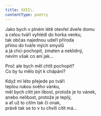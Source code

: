 ```yaml
---
title: XXII\.
contentType: poetry
---
```


<section>

Jako bych v plném létě otevřel dveře domu  
a celou tváří vyhlédl do horka venku,  
tak občas najednou udeří příroda  
přímo do tváře mých smyslů  
a já chci pochopit, zmaten a neklidný,  
nevím však co ani jak…

</section>

<section>

Proč ale bych měl chtít pochopit?  
Co by tu mělo být k chápání?

</section>

<section>

Když mi léto přejede po tváři  
teplou rukou svého vánku,  
měl bych cítit jen libost, protože je to vánek,  
anebo nelibost, protože je teplý,  
a ať už to cítím tak či onak,  
právě tak se to v tu chvíli cítit má…

</section>
